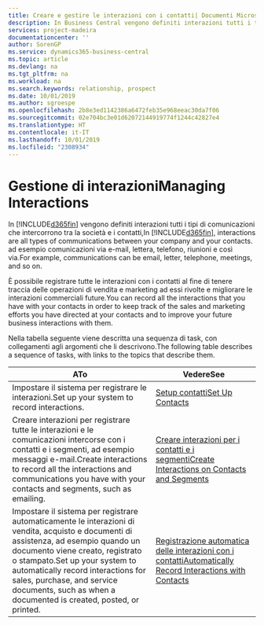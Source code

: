 ```yaml
---
title: Creare e gestire le interazioni con i contatti| Documenti Microsoft
description: In Business Central vengono definiti interazioni tutti i tipi di comunicazioni che intercorrono tra la società e i contatti, ad esempio comunicazioni via e-mail, lettera, telefono, riunioni e così via.
services: project-madeira
documentationcenter: ''
author: SorenGP
ms.service: dynamics365-business-central
ms.topic: article
ms.devlang: na
ms.tgt_pltfrm: na
ms.workload: na
ms.search.keywords: relationship, prospect
ms.date: 10/01/2019
ms.author: sgroespe
ms.openlocfilehash: 2b8e3ed1142386a6472feb35e968eeac30da7f06
ms.sourcegitcommit: 02e704bc3e01d62072144919774f1244c42827e4
ms.translationtype: HT
ms.contentlocale: it-IT
ms.lasthandoff: 10/01/2019
ms.locfileid: "2308934"
---
```

# <a name="managing-interactions"></a><span data-ttu-id="83497-104">Gestione di interazioni</span><span class="sxs-lookup"><span data-stu-id="83497-104">Managing Interactions</span></span>
<span data-ttu-id="83497-105">In [!INCLUDE[d365fin](includes/d365fin_md.md)] vengono definiti interazioni tutti i tipi di comunicazioni che intercorrono tra la società e i contatti,</span><span class="sxs-lookup"><span data-stu-id="83497-105">In [!INCLUDE[d365fin](includes/d365fin_md.md)], interactions are all types of communications between your company and your contacts.</span></span> <span data-ttu-id="83497-106">ad esempio comunicazioni via e-mail, lettera, telefono, riunioni e così via.</span><span class="sxs-lookup"><span data-stu-id="83497-106">For example, communications can be email, letter, telephone, meetings, and so on.</span></span>

<span data-ttu-id="83497-107">È possibile registrare tutte le interazioni con i contatti al fine di tenere traccia delle operazioni di vendita e marketing ad essi rivolte e migliorare le interazioni commerciali future.</span><span class="sxs-lookup"><span data-stu-id="83497-107">You can record all the interactions that you have with your contacts in order to keep track of the sales and marketing efforts you have directed at your contacts and to improve your future business interactions with them.</span></span>

<span data-ttu-id="83497-108">Nella tabella seguente viene descritta una sequenza di task, con collegamenti agli argomenti che li descrivono.</span><span class="sxs-lookup"><span data-stu-id="83497-108">The following table describes a sequence of tasks, with links to the topics that describe them.</span></span>

| <span data-ttu-id="83497-109">A</span><span class="sxs-lookup"><span data-stu-id="83497-109">To</span></span> | <span data-ttu-id="83497-110">Vedere</span><span class="sxs-lookup"><span data-stu-id="83497-110">See</span></span> |
| --- | --- |
| <span data-ttu-id="83497-111">Impostare il sistema per registrare le interazioni.</span><span class="sxs-lookup"><span data-stu-id="83497-111">Set up your system to record interactions.</span></span> |[<span data-ttu-id="83497-112">Setup contatti</span><span class="sxs-lookup"><span data-stu-id="83497-112">Set Up Contacts</span></span>](marketing-setup-contacts.md) |
|<span data-ttu-id="83497-113">Creare interazioni per registrare tutte le interazioni e le comunicazioni intercorse con i contatti e i segmenti, ad esempio messaggi e-mail.</span><span class="sxs-lookup"><span data-stu-id="83497-113">Create interactions to record all the interactions and communications you have with your contacts and segments, such as emailing.</span></span>|[<span data-ttu-id="83497-114">Creare interazioni per i contatti e i segmenti</span><span class="sxs-lookup"><span data-stu-id="83497-114">Create Interactions on Contacts and Segments</span></span>](marketing-how-create-interactions.md)|
|<span data-ttu-id="83497-115">Impostare il sistema per registrare automaticamente le interazioni di vendita, acquisto e documenti di assistenza, ad esempio quando un documento viene creato, registrato o stampato.</span><span class="sxs-lookup"><span data-stu-id="83497-115">Set up your system to automatically record interactions for sales, purchase, and service documents, such as when a documented is created, posted, or printed.</span></span>|[<span data-ttu-id="83497-116">Registrazione automatica delle interazioni con i contatti</span><span class="sxs-lookup"><span data-stu-id="83497-116">Automatically Record Interactions with Contacts</span></span>](marketing-auto-record-interactions.md)|
